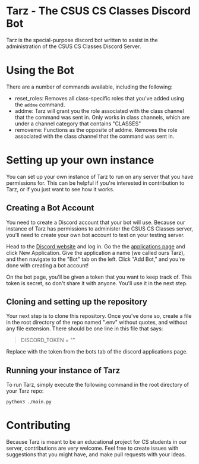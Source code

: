 # Tarz - The CSUS CS Classes Discord Bot

Tarz is the special-purpose discord bot written to assist in the administration of the CSUS CS Classes Discord Server.

# Using the Bot

There are a number of commands available, including the following:

- reset_roles: Removes all class-specific roles that you've added using the `addme` command.
- addme: Tarz will grant you the role associated with the class channel that the command was sent in. Only works in class channels, which are under a channel category that contains "CLASSES"
- removeme: Functions as the opposite of addme. Removes the role associated with the class channel that the command was sent in.

# Setting up your own instance

You can set up your own instance of Tarz to run on any server that you have permissions for. This can be helpful if you're interested in contribution to Tarz, or if you just want to see how it works.

## Creating a Bot Account

You need to create a Discord account that your bot will use. Because our instance of Tarz has permissions to administer the CSUS CS Classes server, you'll need to create your own bot account to test on your testing server.

Head to the [Discord website](discord.com) and log in. Go the the [applications page](https://discord.com/developers/applications) and click New Application. Give the application a name (we called ours Tarz), and then navigate to the "Bot" tab on the left. Click "Add Bot," and you're done with creating a bot account!

On the bot page, you'll be given a token that you want to keep track of. This token is secret, so don't share it with anyone. You'll use it in the next step.

## Cloning and setting up the repository

Your next step is to clone this repository. Once you've done so, create a file in the root directory of the repo named ".env" without quotes, and without any file extension. There should be one line in this file that says:

>DISCORD_TOKEN = "<your token here>"

Replace <your token here> with the token from the bots tab of the discord applications page.

## Running your instance of Tarz

To run Tarz, simply execute the following command in the root directory of your Tarz repo:

`python3 ./main.py`

# Contributing

Because Tarz is meant to be an educational project for CS students in our server, contributions are very welcome. Feel free to create issues with suggestions that you might have, and make pull requests with your ideas.
